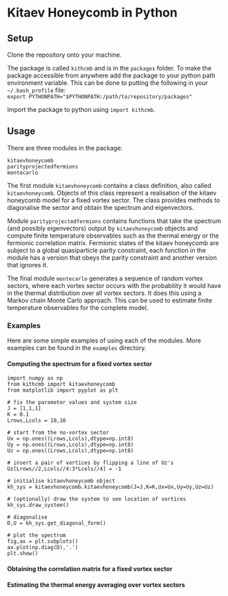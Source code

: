 # Kitaev Honeycomb in Python

## Setup

Clone the repository onto your machine. 

The package is called `kithcmb` and is in the `packages` folder. To make the package accessible from anywhere add the package to your python path environment variable. This can be done to putting the following in your `~/.bash_profile` file:  
`export PYTHONPATH="$PYTHONPATH:/path/to/repository/packages"`

Import the package to python using `import kithcmb`.

## Usage

There are three modules in the package:

`kitaevhoneycomb`  
`parityprojectedfermions`  
`montecarlo`

The first module `kitaevhoneycomb` contains a class definition, also called `kitaevhoneycomb`. Objects of this class represent a realisation of the kitaev honeycomb model for a fixed vortex sector. The class provides methods to diagonalise the sector and obtain the spectrum and eigenvectors.  

Module `parityprojectedfermions` contains functions that take the spectrum (and possibly eigenvectors) output by `kitaevhoneycomb` objects and compute finite temperature observables such as the thermal energy or the fermionic correlation matrix. Fermionic states of the kitaev honeycomb are subject to a global quasiparticle parity constraint, each function in the module has a version that obeys the parity constraint and another version that ignores it.

The final module `montecarlo` generates a sequence of random vortex sectors, where each vortex sector occurs with the probability it would have in the thermal distribution over all vortex sectors. It does this using a Markov chain Monte Carlo approach. This can be used to estimate finite temperature observables for the complete model.

### Examples

Here are some simple examples of using each of the modules. More examples can be found in the `examples` directory.

#### Computing the spectrum for a fixed vortex sector

    import numpy as np
    from kithcmb import kitaevhoneycomb
    from matplotlib import pyplot as plt

    # fix the parameter values and system size
    J = [1,1,1]
    K = 0.1
    Lrows,Lcols = 10,10

    # start from the no-vortex sector
    Ux = np.ones((Lrows,Lcols),dtype=np.int8)
    Uy = np.ones((Lrows,Lcols),dtype=np.int8)
    Uz = np.ones((Lrows,Lcols),dtype=np.int8)

    # insert a pair of vortices by flipping a line of Uz's
    Uz[Lrows//2,Lcols//4:3*Lcols//4] = -1

    # initialise kitaevhoneycomb object
    kh_sys = kitaevhoneycomb.kitaevhoneycomb(J=J,K=K,Ux=Ux,Uy=Uy,Uz=Uz) 

    # (optionally) draw the system to see location of vortices
    kh_sys.draw_system()

    # diagonalise
    D,U = kh_sys.get_diagonal_form()

    # plot the spectrum
    fig,ax = plt.subplots()
    ax.plot(np.diag(D),'.')
    plt.show()

#### Obtaining the correlation matrix for a fixed vortex sector

#### Estimating the thermal energy averaging over vortex sectors